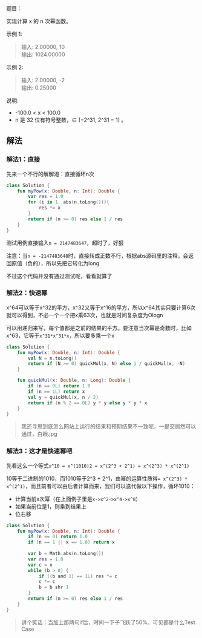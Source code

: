 题目：

实现计算 x 的 n 次幂函数。

示例 1:
>输入: 2.00000, 10  
输出: 1024.00000

示例 2:
>输入: 2.00000, -2  
输出: 0.25000

说明:
* -100.0 < x < 100.0
* n 是 32 位有符号整数，∈ [−2^31, 2^31 − 1] 。

## 解法
### 解法1：直接
先来一个不行的解解渴：直接循环n次
```kotlin
class Solution {
    fun myPow(x: Double, n: Int): Double {
        var res = 1.0
        for (i in 1..abs(n.toLong())){
            res *= x
        }
        return if (n >= 0) res else 1 / res
    }
}
```
测试用例直接输入`n = 2147483647`，超时了，好狠

注意：当`n = -2147483648`时，直接转成正数不行，根据abs源码里的注释，会返回原值（负的），所以先把它转化为long

不过这个代码并没有通过测试呢，看看就算了

### 解法2：快速幂
x^64可以等于x^32的平方，x^32又等于x^16的平方，所以x^64其实只要计算6次就可以得到，不必一个一个把x乘63次，也就是时间复杂度为Ologn

可以用递归来写，每个值都是之前的结果的平方。要注意当次幂是奇数时，比如x^63，它等于`x^31*x^31*x`，所以要多乘一个x
```kotlin
class Solution {
    fun myPow(x: Double, n: Int): Double {
        val N = n.toLong()
        return if (N >= 0) quickMul(x, N) else 1 / quickMul(x, -N)
    }

    fun quickMul(x: Double, n: Long): Double {
        if (n == 0L) return 1.0
        if (n == 1L) return x
        val y = quickMul(x, n / 2)
        return if (n % 2 == 0L) y * y else y * y * x
    }
}
```
>我还寻思到底怎么网站上运行的结果和预期结果不一致呢，一提交居然可以通过，白眼.jpg

### 解法3：这才是快速幂吧
先看这么一个等式`x^10 = x^(1010)2 = x^(2^3 + 2^1) = x^(2^3) * x^(2^1)`

10等于二进制的1010，而1010等于2^3 + 2^1，由幂的运算性质得`= x^(2^3) * x^(2^1)`，而且前者可以由后者计算而来，我们可以迭代做以下操作，循环1010：
* 计算当前x次幂（在上面例子里是`x->x^2->x^4->x^8`）
* 如果当前位是1，则乘到结果上
* 位右移

```kotlin
class Solution {
    fun myPow(x: Double, n: Int): Double {
        if (n == 0) return 1.0
        if (n == 1 || x == 1.0) return x
        
        var b = Math.abs(n.toLong())
        var res = 1.0
        var c = x
        while (b > 0) {
            if ((b and 1) == 1L) res *= c
            c *= c
            b = b shr 1
        }
        return if (n >= 0) res else 1 / res
    }
}
```
>讲个笑话：当加上那两句if后，时间一下子飞跃了50%。可见都是什么Test Case
